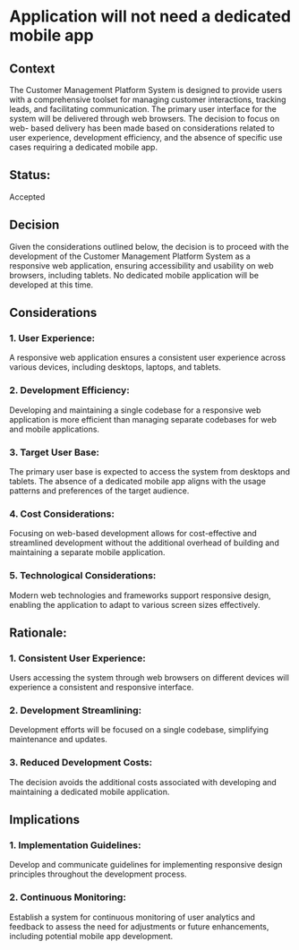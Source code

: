 # Application will not need a dedicated mobile app
## Context
The Customer Management Platform System is designed to provide users with a comprehensive toolset for managing customer interactions, tracking leads, and facilitating communication. The primary user interface for the system will be delivered through web browsers. The decision to focus on web- based delivery has been made based on considerations related to user experience, development efficiency, and the absence of specific use cases requiring a dedicated mobile app.
## Status:
Accepted
## Decision
Given the considerations outlined below, the decision is to proceed with the development of the Customer Management Platform System as a responsive web application, ensuring accessibility and usability on web browsers, including tablets. No dedicated mobile application will be developed at this time.
## Considerations
### 1. User Experience:
A responsive web application ensures a consistent user experience across various devices, including desktops, laptops, and tablets. 
### 2. Development Efficiency:
Developing and maintaining a single codebase for a responsive web application is more efficient than managing separate codebases for
web and mobile applications. 
### 3. Target User Base:
The primary user base is expected to access the system from desktops and tablets. The absence of a dedicated mobile app aligns with
the usage patterns and preferences of the target audience. 
### 4. Cost Considerations:
Focusing on web-based development allows for cost-effective and streamlined development without the additional overhead of building
and maintaining a separate mobile application. 
### 5. Technological Considerations:
Modern web technologies and frameworks support responsive design, enabling the application to adapt to various screen sizes effectively.
## Rationale:
### 1. Consistent User Experience:
Users accessing the system through web browsers on different devices will experience a consistent and responsive interface. 
### 2. Development Streamlining:
Development efforts will be focused on a single codebase, simplifying maintenance and updates. 
### 3. Reduced Development Costs:
The decision avoids the additional costs associated with developing and maintaining a dedicated mobile application.
## Implications
### 1. Implementation Guidelines:
Develop and communicate guidelines for implementing responsive design principles throughout the development process. 
### 2. Continuous Monitoring:
Establish a system for continuous monitoring of user analytics and feedback to assess the need for adjustments or future enhancements, including potential mobile app development.
